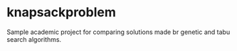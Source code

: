 # knapsackproblem
Sample academic project for comparing solutions made br genetic and tabu search algorithms.
